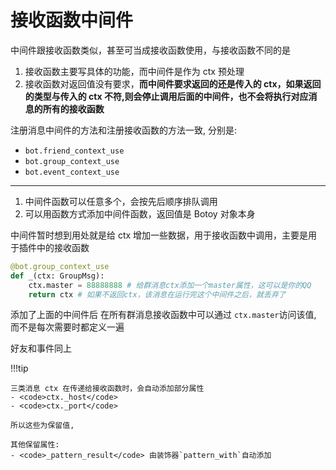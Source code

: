 # 接收函数中间件

中间件跟接收函数类似，甚至可当成接收函数使用，与接收函数不同的是

1. 接收函数主要写具体的功能，而中间件是作为 ctx 预处理
2. 接收函数对返回值没有要求，**而中间件要求返回的还是传入的 ctx，如果返回的类型与传入的 ctx 不符,则会停止调用后面的中间件，也不会将执行对应消息的所有的接收函数**

注册消息中间件的方法和注册接收函数的方法一致, 分别是:

- `bot.friend_context_use`
- `bot.group_context_use`
- `bot.event_context_use`

---

1. 中间件函数可以任意多个，会按先后顺序排队调用
2. 可以用函数方式添加中间件函数，返回值是 Botoy 对象本身

中间件暂时想到用处就是给 ctx 增加一些数据，用于接收函数中调用，主要是用于插件中的接收函数

```python
@bot.group_context_use
def _(ctx: GroupMsg):
    ctx.master = 88888888 # 给群消息ctx添加一个master属性，这可以是你的QQ
    return ctx # 如果不返回ctx，该消息在运行完这个中间件之后，就丢弃了
```

添加了上面的中间件后
在所有群消息接收函数中可以通过 `ctx.master`访问该值, 而不是每次需要时都定义一遍

好友和事件同上

!!!tip

    三类消息 ctx 在传递给接收函数时，会自动添加部分属性
    - <code>ctx._host</code>
    - <code>ctx._port</code>

    所以这些为保留值,

    其他保留属性:
    - <code>_pattern_result</code> 由装饰器`pattern_with`自动添加
